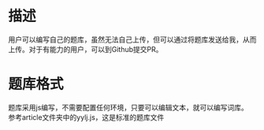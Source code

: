 # 描述
用户可以编写自己的题库，虽然无法自己上传，但可以通过将题库发送给我，从而上传。对于有能力的用户，可以到Github提交PR。

# 题库格式
题库采用js编写，不需要配置任何环境，只要可以编辑文本，就可以编写词库。
参考article文件夹中的yylj.js，这是标准的题库文件
